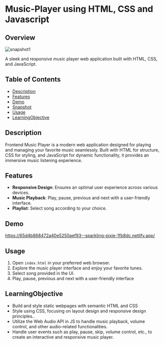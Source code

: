 # Music-Player using HTML, CSS and Javascript

## Overview

![snapshot1](https://github.com/yadavpratibha/WebDevelopment/assets/25881107/e27c1aa3-af57-4ede-87b8-08dc691f8cec)

A sleek and responsive music player web application built with HTML, CSS, and JavaScript.

## Table of Contents
- [Description](#Description)
- [Features](#Features)
- [Demo](#Demo)
- [Snapshot](#Snapshot)
- [Usage](#Usage)
- [LearningObjective](#LearningObjective)


## Description
Frontend Music Player is a modern web application designed for playing and managing your favorite music seamlessly. Built with HTML for structure, CSS for styling, and JavaScript for dynamic functionality, it provides an immersive music listening experience.

## Features
- **Responsive Design**: Ensures an optimal user experience across various devices.
- **Music Playback**: Play, pause, previous and next with a user-friendly interface.
- **Playlist**: Select song according to your choice.

## Demo
https://65d4b868472a40e5250aef93--sparkling-pixie-1fb8dc.netlify.app/

## Usage
1. Open `index.html` in your preferred web browser.
2. Explore the music player interface and enjoy your favorite tunes.
3. Select song provided in the UI.
4. Play, pause, previous and next with a user-friendly interface

## LearningObjective
* Build and style static webpages with semantic HTML and CSS
* Style using CSS, focusing on layout design and responsive design principles..
* Utilize the Web Audio API in JS to handle music playback, volume control, and other audio-related functionalities.
* Handle user events such as play, pause, skip, volume control, etc., to create an interactive and responsive music player.

